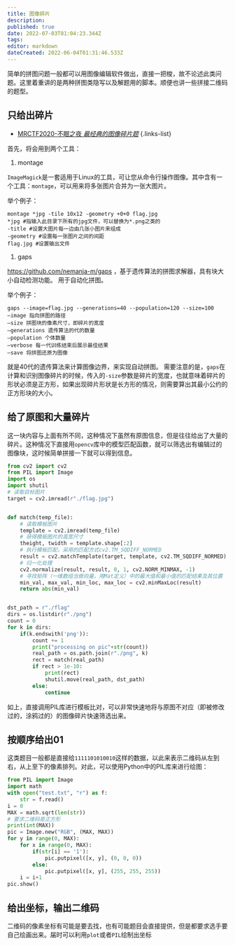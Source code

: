 ```yaml
---
title: 图像碎片
description: 
published: true
date: 2022-07-03T01:04:23.344Z
tags: 
editor: markdown
dateCreated: 2022-06-04T01:31:46.533Z
---
```


简单的拼图问题一般都可以用图像编辑软件做出，直接一把梭，故不论述此类问题。这里着重讲的是两种拼图类隐写以及解题用的脚本。顺便也讲一些拼接二维码的题型。

## 只给出碎片

- [MRCTF2020-不眠之夜 *最经典的图像碎片题*](https://buuoj.cn/challenges#%5BMRCTF2020%5D%E4%B8%8D%E7%9C%A0%E4%B9%8B%E5%A4%9C)
{.links-list}


首先，将会用到两个工具：

1. montage

`ImageMagick`是一套适用于Linux的工具，可让您从命令行操作图像。其中含有一个工具：`montage`，可以用来将多张图片合并为一张大图片。

举个例子：

```shell
montage *jpg -tile 10x12 -geometry +0+0 flag.jpg
*jpg #指输入此目录下所有的jpg文件，可以替换为*.png之类的
-title #设置大图片每一边由几张小图片来组成
-geometry #设置每一张图片之间的间距
flag.jpg #设置输出文件
```

1. gaps

https://github.com/nemanja-m/gaps ，基于遗传算法的拼图求解器，具有块大小自动检测功能。 用于自动化拼图。

举个例子：

```shell
gaps --image=flag.jpg --generations=40 --population=120 --size=100
–image 指向拼图的路径
–size 拼图块的像素尺寸，即碎片的宽度
–generations 遗传算法的代的数量
–population 个体数量
–verbose 每一代训练结束后展示最佳结果
–save 将拼图还原为图像
```

就是40代的遗传算法来计算图像边界，来实现自动拼图。
需要注意的是，`gaps`在计算和识别图像碎片的时候，传入的`-size`参数是碎片的宽度，也就意味着碎片的形状必须是正方形，如果出现碎片形状是长方形的情况，则需要算出其最小公约的正方形块的大小。

## 给了原图和大量碎片

这一块内容与上面有所不同，这种情况下虽然有原图信息，但是往往给出了大量的碎片。这种情况下直接用`opencv`库中的模型匹配函数，就可以筛选出有编辑过的图像块，这时候简单拼接一下就可以得到信息。

```python
from cv2 import cv2
from PIL import Image
import os
import shutil
# 读取目标图片
target = cv2.imread(r"./flag.jpg")


def match(temp_file):
    # 读取模板图片
    template = cv2.imread(temp_file)
    # 获得模板图片的高宽尺寸
    theight, twidth = template.shape[:2]
    # 执行模板匹配，采用的匹配方式cv2.TM_SQDIFF_NORMED
    result = cv2.matchTemplate(target, template, cv2.TM_SQDIFF_NORMED)
    # 归一化处理
    cv2.normalize(result, result, 0, 1, cv2.NORM_MINMAX, -1)
    # 寻找矩阵（一维数组当做向量，用Mat定义）中的最大值和最小值的匹配结果及其位置
    min_val, max_val, min_loc, max_loc = cv2.minMaxLoc(result)
    return abs(min_val)


dst_path = r"./flag"
dirs = os.listdir(r"./png")
count = 0
for k in dirs:
    if(k.endswith('png')):
        count += 1
        print("processing on pic"+str(count))
        real_path = os.path.join(r"./png", k)
        rect = match(real_path)
        if rect > 1e-10:
            print(rect)
            shutil.move(real_path, dst_path)
        else:
            continue

```

如上，直接调用PIL库进行模板比对，可以非常快速地将与原图不对应（即被修改过的，涂鸦过的）的图像碎片快速筛选出来。

## 按顺序给出01

这类题目一般都是直接给`1111101010010`这样的数据，以此来表示二维码从左到右，从上至下的像素排列。对此，可以使用Python中的PIL库来进行绘图：

```python
from PIL import Image
import math
with open("test.txt", "r") as f:
    str = f.read()
i = 0
MAX = math.sqrt(len(str))
# 要求二维码是正方形
print(int(MAX))
pic = Image.new("RGB", (MAX, MAX))
for y in range(0, MAX):
    for x in range(0, MAX):
        if(str[i] == '1'):
            pic.putpixel([x, y], (0, 0, 0))
        else:
            pic.putpixel([x, y], (255, 255, 255))
    i = i+1
pic.show()

```

## 给出坐标，输出二维码

二维码的像素坐标有可能是要去找，也有可能题目会直接提供，但是都要求选手要自己绘画出来。届时可以利用`plot`或者`PIL`绘制出坐标
